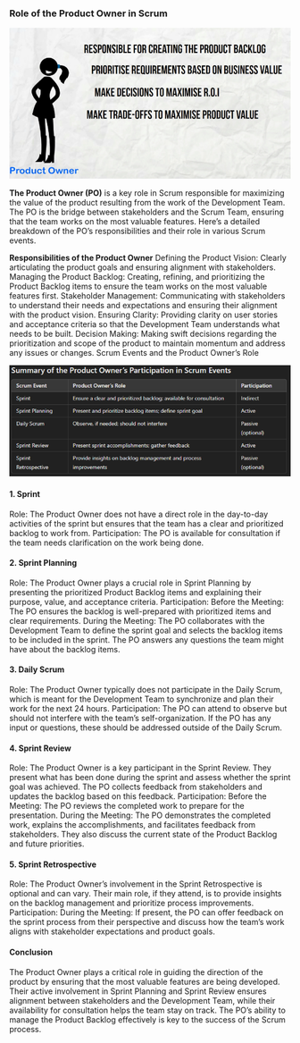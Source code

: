 ### Role of the Product Owner in Scrum

![Product Owner](/images/Product_Owner.png)

**The Product Owner (PO)** is a key role in Scrum responsible for maximizing the value of the product resulting from the work of the Development Team. The PO is the bridge between stakeholders and the Scrum Team, ensuring that the team works on the most valuable features. Here’s a detailed breakdown of the PO’s responsibilities and their role in various Scrum events.

**Responsibilities of the Product Owner**
Defining the Product Vision: Clearly articulating the product goals and ensuring alignment with stakeholders.
Managing the Product Backlog: Creating, refining, and prioritizing the Product Backlog items to ensure the team works on the most valuable features first.
Stakeholder Management: Communicating with stakeholders to understand their needs and expectations and ensuring their alignment with the product vision.
Ensuring Clarity: Providing clarity on user stories and acceptance criteria so that the Development Team understands what needs to be built.
Decision Making: Making swift decisions regarding the prioritization and scope of the product to maintain momentum and address any issues or changes.
Scrum Events and the Product Owner’s Role

![Product Owner participation](/images/product_owner_part.png)

#### 1. Sprint

Role: The Product Owner does not have a direct role in the day-to-day activities of the sprint but ensures that the team has a clear and prioritized backlog to work from.
Participation: The PO is available for consultation if the team needs clarification on the work being done.

#### 2. Sprint Planning

Role: The Product Owner plays a crucial role in Sprint Planning by presenting the prioritized Product Backlog items and explaining their purpose, value, and acceptance criteria.
Participation:
Before the Meeting: The PO ensures the backlog is well-prepared with prioritized items and clear requirements.
During the Meeting: The PO collaborates with the Development Team to define the sprint goal and selects the backlog items to be included in the sprint. The PO answers any questions the team might have about the backlog items.

#### 3. Daily Scrum

Role: The Product Owner typically does not participate in the Daily Scrum, which is meant for the Development Team to synchronize and plan their work for the next 24 hours.
Participation: The PO can attend to observe but should not interfere with the team’s self-organization. If the PO has any input or questions, these should be addressed outside of the Daily Scrum.

#### 4. Sprint Review

Role: The Product Owner is a key participant in the Sprint Review. They present what has been done during the sprint and assess whether the sprint goal was achieved. The PO collects feedback from stakeholders and updates the backlog based on this feedback.
Participation:
Before the Meeting: The PO reviews the completed work to prepare for the presentation.
During the Meeting: The PO demonstrates the completed work, explains the accomplishments, and facilitates feedback from stakeholders. They also discuss the current state of the Product Backlog and future priorities.

#### 5. Sprint Retrospective

Role: The Product Owner’s involvement in the Sprint Retrospective is optional and can vary. Their main role, if they attend, is to provide insights on the backlog management and prioritize process improvements.
Participation:
During the Meeting: If present, the PO can offer feedback on the sprint process from their perspective and discuss how the team’s work aligns with stakeholder expectations and product goals.

#### Conclusion

The Product Owner plays a critical role in guiding the direction of the product by ensuring that the most valuable features are being developed. Their active involvement in Sprint Planning and Sprint Review ensures alignment between stakeholders and the Development Team, while their availability for consultation helps the team stay on track. The PO’s ability to manage the Product Backlog effectively is key to the success of the Scrum process.
